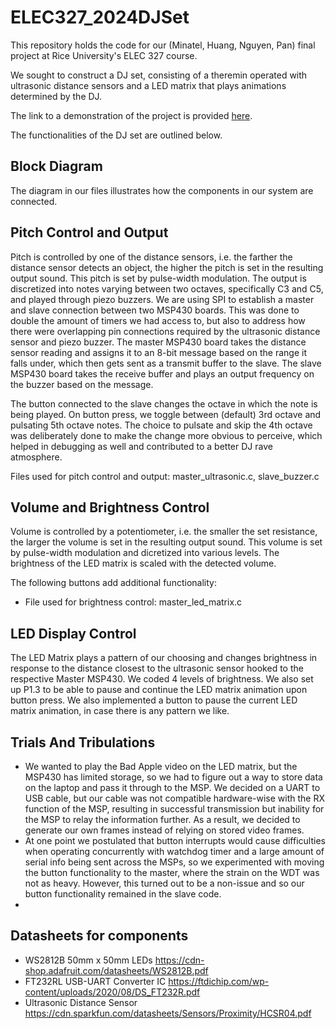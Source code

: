 # ELEC327_2024DJSet
This repository holds the code for our (Minatel, Huang, Nguyen, Pan) final project at Rice University's ELEC 327 course. 

We sought to construct a DJ set, consisting of a theremin operated with ultrasonic distance sensors and a LED matrix that plays animations determined by the DJ. 

The link to a demonstration of the project is provided [here](https://rice.box.com/s/wwp57yu2822f0gqisk5gadgmjqpktd3a).

The functionalities of the DJ set are outlined below.

## Block Diagram
The diagram in our files illustrates how the components in our system are connected.

## Pitch Control and Output
Pitch is controlled by one of the distance sensors, i.e. the farther the distance sensor detects an object, the higher the pitch is set in the resulting output sound. This pitch is set by pulse-width modulation. The output is discretized into notes varying between two octaves, specifically C3 and C5, and played through piezo buzzers. We are using SPI to establish a master and slave connection between two MSP430 boards. This was done to double the amount of timers we had access to, but also to address how there were overlapping pin connections required by the ultrasonic distance sensor and piezo buzzer. The master MSP430 board takes the distance sensor reading and assigns it to an 8-bit message based on the range it falls under, which then gets sent as a transmit buffer to the slave. The slave MSP430 board takes the receive buffer and plays an output frequency on the buzzer based on the message. 

The button connected to the slave changes the octave in which the note is being played. On button press, we toggle between (default) 3rd octave and pulsating 5th octave notes. The choice to pulsate and skip the 4th octave was deliberately done to make the change more obvious to perceive, which helped in debugging as well and contributed to a better DJ rave atmosphere. 

Files used for pitch control and output: master_ultrasonic.c, slave_buzzer.c

## Volume and Brightness Control
Volume is controlled by a potentiometer, i.e. the smaller the set resistance, the larger the volume is set in the resulting output sound. This volume is set by pulse-width modulation and dicretized into various levels. The brightness of the LED matrix is scaled with the detected volume.

The following buttons add additional functionality:
- File used for brightness control: master_led_matrix.c

## LED Display Control
The LED Matrix plays a pattern of our choosing and changes brightness in response to the distance closest to the ultrasonic sensor hooked to the respective Master MSP430. We coded 4 levels of brightness. We also set up P1.3 to be able to pause and continue the LED matrix animation upon button press. We also implemented a button to pause the current LED matrix animation, in case there is any pattern we like.

## Trials And Tribulations
- We wanted to play the Bad Apple video on the LED matrix, but the MSP430 has limited storage, so we had to figure out a way to store data on the laptop and pass it through to the MSP. We decided on a UART to USB cable, but our cable was not compatible hardware-wise with the RX function of the MSP, resulting in successful transmission but inability for the MSP to relay the information further. As a result, we decided to generate our own frames instead of relying on stored video frames.
- At one point we postulated that button interrupts would cause difficulties when operating concurrently with watchdog timer and a large amount of serial info being sent across the MSPs, so we experimented with moving the button functionality to the master, where the strain on the WDT was not as heavy. However, this turned out to be a non-issue and so our button functionality remained in the slave code.
- 
## Datasheets for components
- WS2812B 50mm x 50mm LEDs https://cdn-shop.adafruit.com/datasheets/WS2812B.pdf
- FT232RL USB-UART Converter IC https://ftdichip.com/wp-content/uploads/2020/08/DS_FT232R.pdf
- Ultrasonic Distance Sensor https://cdn.sparkfun.com/datasheets/Sensors/Proximity/HCSR04.pdf
